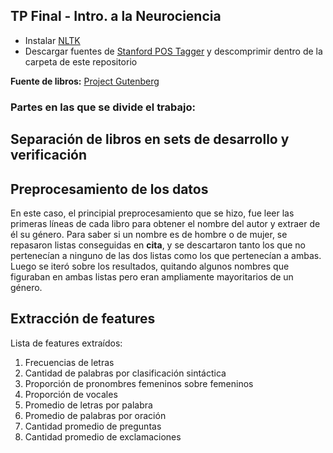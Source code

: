 ## TP Final - Intro. a la Neurociencia

* Instalar [NLTK](http://www.nltk.org/install.html)
* Descargar fuentes de [Stanford POS Tagger](http://nlp.stanford.edu/software/stanford-postagger-full-2015-04-20.zip) y descomprimir dentro de la carpeta de este repositorio

**Fuente de libros:** [Project Gutenberg](https://www.gutenberg.org/browse/scores/top)

### Partes en las que se divide el trabajo:

## Separación de libros en sets de desarrollo y verificación

## Preprocesamiento de los datos
En este caso, el principial preprocesamiento que se hizo, fue leer las primeras líneas de cada libro para obtener el nombre del autor y extraer de él su género. Para saber si un nombre es de hombre o de mujer, se repasaron listas conseguidas en **cita**, y se descartaron tanto los que no pertenecían a ninguno de las dos listas como los que pertenecían a ambas. Luego se iteró sobre los resultados, quitando algunos nombres que figuraban en ambas listas pero eran ampliamente mayoritarios de un género. 

## Extracción de features
Lista de features extraídos:
1. Frecuencias de letras
2. Cantidad de palabras por clasificación sintáctica
3. Proporción de pronombres femeninos sobre femeninos
4. Proporción de vocales
5. Promedio de letras por palabra
6. Promedio de palabras por oración
7. Cantidad promedio de preguntas
8. Cantidad promedio de exclamaciones

## 

